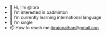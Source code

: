 - 👋 Hi, I’m @ibra
- 👀 I’m interested in badminton
- 🌱 I’m currently learning international language
- 💞️ I’m single
- 📫 How to reach me ibrajonathan@gmail.con

<!---
ibraj03/ibraj03 is a ✨ special ✨ repository because its `README.md` (this file) appears on your GitHub profile.
You can click the Preview link to take a look at your changes.
--->
